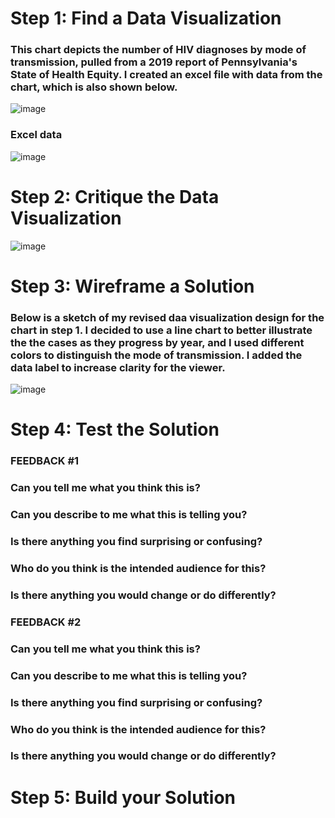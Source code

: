 # Step 1: Find a Data Visualization
### This chart depicts the number of HIV diagnoses by mode of transmission, pulled from a 2019 report of Pennsylvania's State of Health Equity. I created an excel file with data from the chart, which is also shown below.
![image](https://user-images.githubusercontent.com/89934021/133898282-5b4a5037-1de7-4203-b181-20185e3b31e5.png)
### Excel data
![image](https://user-images.githubusercontent.com/89934021/133898391-1f400587-42f6-42b4-83a2-df50233b4092.png)

# Step 2: Critique the Data Visualization
![image](https://user-images.githubusercontent.com/89934021/133914564-83bb8fbe-d258-438d-b867-cffceba01806.png)

# Step 3: Wireframe a Solution
### Below is a sketch of my revised daa visualization design for the chart in step 1. I decided to use a line chart to better illustrate the the cases as they progress by year, and I used different colors to distinguish the mode of transmission. I added the data label to increase clarity for the viewer.
![image](https://user-images.githubusercontent.com/89934021/133899379-a7e32172-856a-4fef-a413-9518d630a0fe.png)

# Step 4: Test the Solution
### FEEDBACK #1
### Can you tell me what you think this is?
### Can you describe to me what this is telling you?
### Is there anything you find surprising or confusing?
### Who do you think is the intended audience for this?
### Is there anything you would change or do differently?

### FEEDBACK #2
### Can you tell me what you think this is?
### Can you describe to me what this is telling you?
### Is there anything you find surprising or confusing?
### Who do you think is the intended audience for this?
### Is there anything you would change or do differently?
# Step 5: Build your Solution
